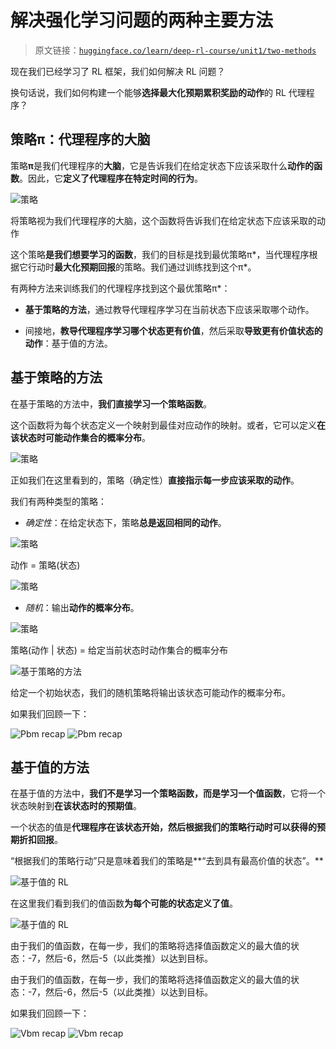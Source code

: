 # 解决强化学习问题的两种主要方法

> 原文链接：[`huggingface.co/learn/deep-rl-course/unit1/two-methods`](https://huggingface.co/learn/deep-rl-course/unit1/two-methods)

现在我们已经学习了 RL 框架，我们如何解决 RL 问题？

换句话说，我们如何构建一个能够**选择最大化预期累积奖励的动作**的 RL 代理程序？

## 策略π：代理程序的大脑

策略**π**是我们代理程序的**大脑**，它是告诉我们在给定状态下应该采取什么**动作的函数**。因此，它**定义了代理程序在特定时间的行为**。

![策略](img/83518e23a957f171ab1fe3fa7a6bbe35.png)

将策略视为我们代理程序的大脑，这个函数将告诉我们在给定状态下应该采取的动作

这个策略**是我们想要学习的函数**，我们的目标是找到最优策略π*，当代理程序根据它行动时**最大化预期回报**的策略。我们通过训练找到这个π*。

有两种方法来训练我们的代理程序找到这个最优策略π*：

+   **基于策略的方法**，通过教导代理程序学习在当前状态下应该采取哪个动作。

+   间接地，**教导代理程序学习哪个状态更有价值**，然后采取**导致更有价值状态的动作**：基于值的方法。

## 基于策略的方法

在基于策略的方法中，**我们直接学习一个策略函数**。

这个函数将为每个状态定义一个映射到最佳对应动作的映射。或者，它可以定义**在该状态时可能动作集合的概率分布**。

![策略](img/6758c67029516191953f67721d370c3e.png)

正如我们在这里看到的，策略（确定性）**直接指示每一步应该采取的动作**。

我们有两种类型的策略：

+   *确定性*：在给定状态下，策略**总是返回相同的动作**。

![策略](img/ee7b2c571f3d32864167d58a4063e9d3.png)

动作 = 策略(状态)

![策略](img/eab138ef553910f3be1dc2fc9a4c1d74.png)

+   *随机*：输出**动作的概率分布**。

![策略](img/651cfd4580146ecc7e4526d3c73cf0a3.png)

策略(动作 | 状态) = 给定当前状态时动作集合的概率分布

![基于策略的方法](img/24f29ab03a77c489ff2e67423152c2f5.png)

给定一个初始状态，我们的随机策略将输出该状态可能动作的概率分布。

如果我们回顾一下：

![Pbm recap](img/ccacb85446b779ce48e2b9c14852ff2b.png) ![Pbm recap](img/b65b570d8d5bdf35333f56e519f8ebbe.png)

## 基于值的方法

在基于值的方法中，**我们不是学习一个策略函数，而是学习一个值函数**，它将一个状态映射到**在该状态时的预期值**。

一个状态的值是**代理程序在该状态开始，然后根据我们的策略行动时可以获得的预期折扣回报**。

“根据我们的策略行动”只是意味着我们的策略是**“去到具有最高价值的状态”。**

![基于值的 RL](img/9f6cecad619e80db36cfe941f6772544.png)

在这里我们看到我们的值函数**为每个可能的状态定义了值**。

![基于值的 RL](img/a083a986fc5a289be300383a0bbc883f.png)

由于我们的值函数，在每一步，我们的策略将选择值函数定义的最大值的状态：-7，然后-6，然后-5（以此类推）以达到目标。

由于我们的值函数，在每一步，我们的策略将选择值函数定义的最大值的状态：-7，然后-6，然后-5（以此类推）以达到目标。

如果我们回顾一下：

![Vbm recap](img/ea2aeb10b56230f8695a306775324a19.png) ![Vbm recap](img/645f2468d4ce43d60dde1ff7d573fe7c.png)
